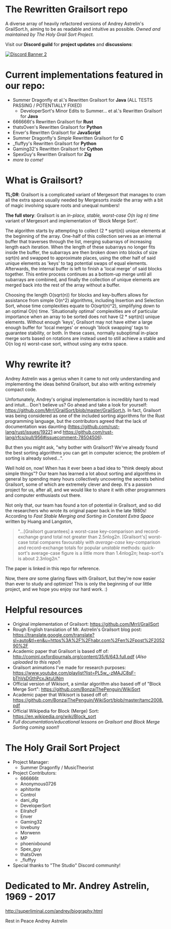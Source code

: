 # The Rewritten Grailsort repo
A diverse array of heavily refactored versions of Andrey Astrelin's GrailSort.h, aiming to be as readable and intuitive as possible. *Owned and maintained by The Holy Grail Sort Project.*

Visit our **Discord guild** for **project updates** and **discussions**:

[![Discord Banner 2](https://discordapp.com/api/guilds/592082838791127075/widget.png?style=banner2)](https://discord.com/invite/2xGkKC2)

# Current implementations featured in our repo:
* Summer Dragonfly et al.'s Rewritten Grailsort for **Java** (ALL TESTS PASSING / POTENTIALLY FIXED)
  * DeveloperSort's Minor Edits to Summer... et al.'s Rewritten Grailsort for **Java**
* 666666t's Rewritten Grailsort for **Rust**
* thatsOven's Rewritten Grailsort for **Python**
* Enver's Rewritten Grailsort for **JavaScript**
* Summer Dragonfly's *Simple* Rewritten Grailsort for **C**
* \_fluffyy's Rewritten Grailsort for **Python**
* Gaming32's Rewritten Grailsort for **Cython**
* SpexGuy's Rewritten Grailsort for **Zig**
* *more to come!*

# What is Grailsort?
__TL;DR__: Grailsort is a complicated variant of Mergesort that manages to cram all the extra space usually needed by Mergesorts *inside* the array with a bit of magic involving square roots and unequal numbers!

**The full story**: Grailsort is an *in-place, stable, worst-case O(n log n) time* variant of Mergesort and implementation of 'Block Merge Sort'.

The algorithm starts by attempting to collect (2 * sqrt(n)) unique elements at the beginning of the array. One-half of this collection serves as an internal buffer that traverses through the list, merging subarrays of increasing length each iteration. When the length of these subarrays no longer fits inside the buffer, the subarrays are then broken down into blocks of size sqrt(n) and swapped to approximate places, using the other half of said unique elements as 'keys' to tag potential swaps of equal elements. Afterwards, the internal buffer is left to finish a 'local merge' of said blocks together. This entire process continues as a bottom-up merge until all subarrays are combined, and finally the collection of unique elements are merged back into the rest of the array without a buffer.

Choosing the length O(sqrt(n)) for blocks and key-buffers allows for assistance from simple O(n^2) algorithms, including Insertion and Selection Sort, whose time complexities equate to O(sqrt(n)^2), simplifying down to an optimal O(n) time. 'Situationally optimal' complexities are of particular importance when an array to be sorted does not have (2 * sqrt(n)) unique elements. Without enough 'keys', Grailsort may not have either a large enough buffer for 'local merges' or enough 'block swapping' tags to guarantee stability, or both. In these cases, normally suboptimal in-place merge sorts based on rotations are instead used to still achieve a stable and O(n log n) worst-case sort, without using any extra space.

# Why rewrite it?
Andrey Astrelin was a genius when it came to not only understanding and implementing the ideas behind Grailsort, but also with writing extremely compact code.

Unfortunately, Andrey's original implementation is incredibly hard to read and intuit... Don't believe us? Go ahead and take a look for yourself: https://github.com/Mrrl/GrailSort/blob/master/GrailSort.h. In fact, Grailsort was being considered as one of the included sorting algorithms for the Rust programming language, but the contributors agreed that the lack of documentation was daunting (https://github.com/rust-lang/rust/issues/19221 and https://github.com/rust-lang/rfcs/pull/956#issuecomment-78504506).

But then you might ask, "why bother with Grailsort? We've already found the best sorting algorithms you can get in computer science; the problem of sorting is already solved...".

Well hold on, now! When has it ever been a bad idea to "think deeply about simple things"? Our team has learned a lot about sorting and algorithms in general by spending many hours collectively uncovering the secrets behind Grailsort, some of which are extremely clever and deep. It's a passion project for us, after all, and we would like to share it with other programmers and computer enthusiasts out there.

Not only that, our team has found a ton of potential in Grailsort, and so did the researchers who wrote its original paper back in the late 1980s! According to *Fast Stable Merging and Sorting in Constant Extra Space* written by Huang and Langston,

> "...[Grailsort guarantees] a worst-case key-comparison and record-exchange grand total not greater than 2.5*n*log2*n*. [Grailsort's] worst-case total compares favourably with   *average-case* key-comparison and record-exchange totals for popular *unstable* methods: quick-sort's average-case figure is a little more than 1.4*n*log2*n*; heap-sort's is     about 2.3*n*log2*n*."
  
The paper is linked in this repo for reference.

Now, there *are* some glaring flaws with Grailsort, but they're now easier than ever to study and optimize! This is only the beginning of our little project, and we hope you enjoy our hard work. :)

# Helpful resources
- Original implementation of Grailsort: https://github.com/Mrrl/GrailSort
- Rough English translation of Mr. Astrelin's Grailsort blog post: https://translate.google.com/translate?sl=auto&tl=en&u=https%3A%2F%2Fhabr.com%2Fen%2Fpost%2F205290%2F
- Academic paper that Grailsort is based off of: http://comjnl.oxfordjournals.org/content/35/6/643.full.pdf (*Also uploaded to this repo!*)
- Grailsort animations I've made for research purposes: https://www.youtube.com/playlist?list=PL5w_-zMAJC8sF-bThVsDGthPcxJktuUNm
- Official version of Wikisort, a similar algorithm also based off of "Block Merge Sort": https://github.com/BonzaiThePenguin/WikiSort
- Academic paper that Wikisort is based off of: https://github.com/BonzaiThePenguin/WikiSort/blob/master/tamc2008.pdf
- Official Wikipedia for Block (Merge) Sort: https://en.wikipedia.org/wiki/Block_sort
- *Full documentation/educational lessons on Grailsort and Block Merge Sorting coming soon!!*

# The Holy Grail Sort Project
 * Project Manager:
   * Summer Dragonfly / MusicTheorist
 * Project Contributors:
   * 666666t
   * Anonymous0726
   * aphitorite
   * Control
   * dani_dlg
   * DeveloperSort
   * EilrahcF
   * Enver
   * Gaming32
   * lovebuny
   * Morwenn
   * MP
   * phoenixbound
   * Spex_guy
   * thatsOven
   * \_fluffyy
 * Special thanks to "The Studio" Discord community!

# Dedicated to Mr. Andrey Astrelin, 1969 - 2017
http://superliminal.com/andrey/biography.html

Rest in Peace Andrey Astrelin
